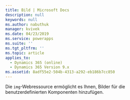 ```yaml
---
title: Bild | Microsoft Docs
description: null
keywords: null
ms.author: nabuthuk
manager: kvivek
ms.date: 04/23/2019
ms.service: powerapps
ms.suite: ''
ms.tgt_pltfrm: ''
ms.topic: article
applies_to:
  - Dynamics 365 (online)
  - Dynamics 365 Version 9.x
ms.assetid: 8adf55e2-504b-4313-a292-eb186b7cc850
---
```

Die `img`-Webressource ermöglicht es Ihnen, Bilder für die benutzerdefinierten Komponenten hinzufügen.
